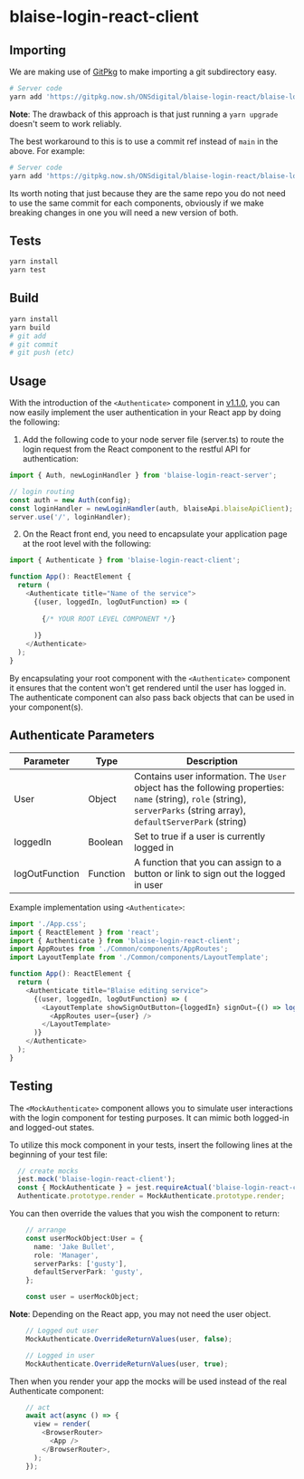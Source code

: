 # blaise-login-react-client

## Importing

We are making use of [GitPkg](https://gitpkg.vercel.app/guide/) to make importing a git subdirectory easy.

```sh
# Server code
yarn add 'https://gitpkg.now.sh/ONSdigital/blaise-login-react/blaise-login-client?main'
```

**Note**: The drawback of this approach is that just running a `yarn upgrade` doesn't seem to work reliably.

The best workaround to this is to use a commit ref instead of `main` in the above. For example:

```sh
# Server code
yarn add 'https://gitpkg.now.sh/ONSdigital/blaise-login-react/blaise-login-react-client?74e88ad500a734ce797df3ed3e2a85bdacb71980'
```

Its worth noting that just because they are the same repo you do not need to use the same commit for each components,
obviously if we make breaking changes in one you will need a new version of both.

## Tests

```sh
yarn install
yarn test
```

## Build

```sh
yarn install
yarn build
# git add
# git commit
# git push (etc)
```

## Usage

With the introduction of the `<Authenticate>` component in [v1.1.0](https://github.com/ONSdigital/blaise-login-react/releases/tag/v1.1.0), you can now easily implement the user authentication in your React app by doing the following:

1) Add the following code to your node server file (server.ts) to route the login request from the React component to the restful API for authentication:

```ts
import { Auth, newLoginHandler } from 'blaise-login-react-server';

// login routing
const auth = new Auth(config);
const loginHandler = newLoginHandler(auth, blaiseApi.blaiseApiClient);
server.use('/', loginHandler);

```

2) On the React front end, you need to encapsulate your application page at the root level with the following:

```ts
import { Authenticate } from 'blaise-login-react-client';

function App(): ReactElement {
  return (
    <Authenticate title="Name of the service">
      {(user, loggedIn, logOutFunction) => (
      
        {/* YOUR ROOT LEVEL COMPONENT */}
      
      )}
    </Authenticate>
  );
}
```

By encapsulating your root component with the `<Authenticate>` component it ensures that the content won't get rendered until the user has logged in.
The authenticate component can also pass back objects that can be used in your component(s).

## Authenticate Parameters

| Parameter       | Type     | Description |
| --------------- | -------- | ----------- |
| User            | Object   | Contains user information. The `User` object has the following properties: `name` (string), `role` (string), `serverParks` (string array), `defaultServerPark` (string) |
| loggedIn        | Boolean  | Set to true if a user is currently logged in |
| logOutFunction  | Function | A function that you can assign to a button or link to sign out the logged in user |

Example implementation using `<Authenticate>`:
```ts 
import './App.css';
import { ReactElement } from 'react';
import { Authenticate } from 'blaise-login-react-client';
import AppRoutes from './Common/components/AppRoutes';
import LayoutTemplate from './Common/components/LayoutTemplate';

function App(): ReactElement {
  return (
    <Authenticate title="Blaise editing service">
      {(user, loggedIn, logOutFunction) => (
        <LayoutTemplate showSignOutButton={loggedIn} signOut={() => logOutFunction()}>
          <AppRoutes user={user} />
        </LayoutTemplate>
      )}
    </Authenticate>
  );
}
```

## Testing

The `<MockAuthenticate>` component allows you to simulate user interactions with the login component for testing purposes. It can mimic both logged-in and logged-out states.

To utilize this mock component in your tests, insert the following lines at the beginning of your test file:

```ts 
  // create mocks
  jest.mock('blaise-login-react-client');
  const { MockAuthenticate } = jest.requireActual('blaise-login-react-client');
  Authenticate.prototype.render = MockAuthenticate.prototype.render;
```

You can then override the values that you wish the component to return:
```ts 
    // arrange
    const userMockObject:User = {
      name: 'Jake Bullet',
      role: 'Manager',
      serverParks: ['gusty'],
      defaultServerPark: 'gusty',
    };

    const user = userMockObject;
```
**Note**: Depending on the React app, you may not need the user object.
```ts
    // Logged out user
    MockAuthenticate.OverrideReturnValues(user, false); 
```
```ts
    // Logged in user
    MockAuthenticate.OverrideReturnValues(user, true); 
```

Then when you render your app the mocks will be used instead of the real Authenticate component:
```ts 
    // act
    await act(async () => {
      view = render(
        <BrowserRouter>
          <App />
        </BrowserRouter>,
      );
    });
```